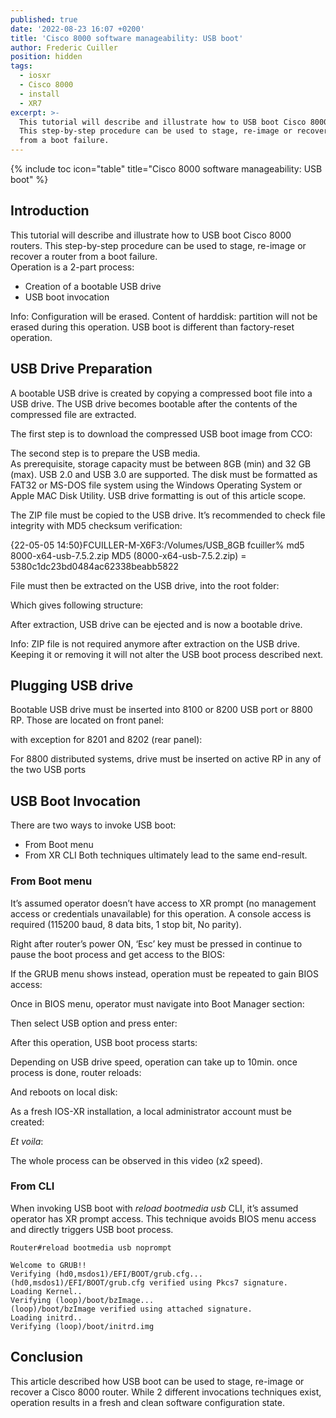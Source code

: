 ```yaml
---
published: true
date: '2022-08-23 16:07 +0200'
title: 'Cisco 8000 software manageability: USB boot'
author: Frederic Cuiller
position: hidden
tags:
  - iosxr
  - Cisco 8000
  - install
  - XR7
excerpt: >-
  This tutorial will describe and illustrate how to USB boot Cisco 8000 routers.
  This step-by-step procedure can be used to stage, re-image or recover a router
  from a boot failure.
---
```

{% include toc icon="table" title="Cisco 8000 software manageability: USB boot" %}

## Introduction

This tutorial will describe and illustrate how to USB boot Cisco 8000 routers. This step-by-step procedure can be used to stage, re-image or recover a router from a boot failure.  
Operation is a 2-part process:
- Creation of a bootable USB drive
- USB boot invocation

Info: Configuration will be erased. Content of harddisk: partition will not be erased during this operation. USB boot is different than factory-reset operation. 

## USB Drive Preparation
A bootable USB drive is created by copying a compressed boot file into a USB drive. The USB drive becomes bootable after the contents of the compressed file are extracted.

The first step is to download the compressed USB boot image from CCO:

The second step is to prepare the USB media.  
As prerequisite, storage capacity must be between 8GB (min) and 32 GB (max). USB 2.0 and USB 3.0 are supported. The disk must be formatted as FAT32 or MS-DOS file system using the Windows Operating System or Apple MAC Disk Utility. USB drive formatting is out of this article scope.

The ZIP file must be copied to the USB drive. It’s recommended to check file integrity with MD5 checksum verification:

{22-05-05 14:50}FCUILLER-M-X6F3:/Volumes/USB_8GB fcuiller% md5 8000-x64-usb-7.5.2.zip
MD5 (8000-x64-usb-7.5.2.zip) = 5380c1dc23bd0484ac62338beabb5822

File must then be extracted on the USB drive, into the root folder:

Which gives following structure:

After extraction, USB drive can be ejected and is now a bootable drive.

Info: ZIP file is not required anymore after extraction on the USB drive. Keeping it or removing it will not alter the USB boot process described next.

## Plugging USB drive

Bootable USB drive must be inserted into 8100 or 8200 USB port or 8800 RP.
Those are located on front panel:

with exception for 8201 and 8202 (rear panel):

For 8800 distributed systems, drive must be inserted on active RP in any of the two USB ports

## USB Boot Invocation
There are two ways to invoke USB boot:
- From Boot menu
- From XR CLI
Both techniques ultimately lead to the same end-result.

### From Boot menu
It’s assumed operator doesn’t have access to XR prompt (no management access or credentials unavailable) for this operation. A console access is required (115200 baud, 8 data bits, 1 stop bit, No parity).   

Right after router’s power ON, ‘Esc’ key must be pressed in continue to pause the boot process and get access to the BIOS:

If the GRUB menu shows instead, operation must be repeated to gain BIOS access:

Once in BIOS menu, operator must navigate into Boot Manager section:

Then select USB option and press enter:

After this operation, USB boot process starts:

Depending on USB drive speed, operation can take up to 10min. once process is done, router reloads:

And reboots on local disk:

As a fresh IOS-XR installation, a local administrator account must be created:

*Et voila*:

The whole process can be observed in this video (x2 speed).

### From CLI

When invoking USB boot with *reload bootmedia usb* CLI, it’s assumed operator has XR prompt access. This technique avoids BIOS menu access and directly triggers USB boot process.

```
Router#reload bootmedia usb noprompt

Welcome to GRUB!!
Verifying (hd0,msdos1)/EFI/BOOT/grub.cfg...
(hd0,msdos1)/EFI/BOOT/grub.cfg verified using Pkcs7 signature.
Loading Kernel..
Verifying (loop)/boot/bzImage...
(loop)/boot/bzImage verified using attached signature.
Loading initrd..
Verifying (loop)/boot/initrd.img
```

## Conclusion
This article described how USB boot can be used to stage, re-image or recover a Cisco 8000 router. While 2 different invocations techniques exist, operation results in a fresh and clean software configuration state.
